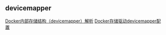 ## devicemapper
[Docker内部存储结构（devicemapper）解析](https://hustcat.github.io/docker-devicemapper/)
[Docker存储驱动devicemapper配置](https://www.jianshu.com/p/4fb3e3103762)
